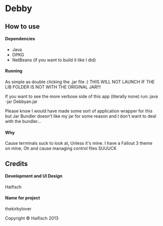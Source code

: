 Debby
=====

How to use
----------
#### Dependencies
- Java
- DPKG
- NetBeans (if you want to build it like I did)

#### Running
As simple as double clicking the .jar file :) THIS WILL NOT LAUNCH IF THE LIB FOLDER IS NOT WITH THE ORIGINAL JAR!!!

If you want to see the more verbose side of this app (literally none) run: java -jar Debbyan.jar

Please know I would have made some sort of application wrapper for this but Jar Bundler doesn't like my jar for some reason and I don't want to deal with the bundler...

#### Why
Cause terminals suck to look at, Unless it's mine. I have a Fallout 3 theme on mine,
Oh and cause managing control files SUUUCK

Credits
-------
#### Development and UI Design
Haifisch

#### Name for project
thekirbylover

Copyright © Haifisch 2013